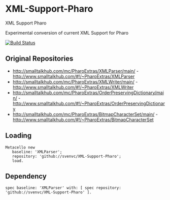 # XML-Support-Pharo
XML Support Pharo

Experimental conversion of current XML Support for Pharo

[![Build Status](https://travis-ci.org/svenvc/XML-Support-Pharo.svg?branch=master)](https://travis-ci.org/svenvc/XML-Support-Pharo)

## Original Repositories

- http://smalltalkhub.com/mc/PharoExtras/XMLParser/main/ - http://www.smalltalkhub.com/#!/~PharoExtras/XMLParser
- http://smalltalkhub.com/mc/PharoExtras/XMLWriter/main/ - http://www.smalltalkhub.com/#!/~PharoExtras/XMLWriter
- http://smalltalkhub.com/mc/PharoExtras/OrderPreservingDictionary/main/ - http://www.smalltalkhub.com/#!/~PharoExtras/OrderPreservingDictionary
- http://smalltalkhub.com/mc/PharoExtras/BitmapCharacterSet/main/ - http://www.smalltalkhub.com/#!/~PharoExtras/BitmapCharacterSet

## Loading

```smalltalk
Metacello new
   baseline: 'XMLParser';
   repository: 'github://svenvc/XML-Support-Pharo';
   load.
```

## Dependency

```smalltalk
spec baseline: 'XMLParser' with: [ spec repository: 'github://svenvc/XML-Support-Pharo' ].
```

